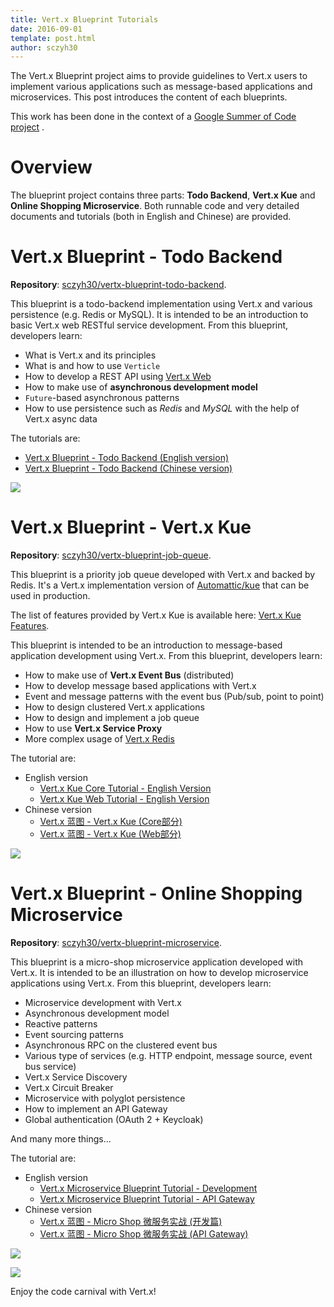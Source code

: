 ```yaml
---
title: Vert.x Blueprint Tutorials
date: 2016-09-01
template: post.html
author: sczyh30
---
```


The Vert.x Blueprint project aims to provide guidelines to Vert.x users to implement various applications such as message-based applications and microservices. This post introduces the content of each blueprints.

This work has been done in the context of a [Google Summer of Code project](https://developers.google.com/open-source/gsoc/) .

# Overview

The blueprint project contains three parts: **Todo Backend**, **Vert.x Kue** and **Online Shopping Microservice**. Both runnable code and very detailed documents and tutorials (both in English and Chinese) are provided.

# Vert.x Blueprint - Todo Backend

**Repository**: [sczyh30/vertx-blueprint-todo-backend](https://github.com/sczyh30/vertx-blueprint-todo-backend).

This blueprint is a todo-backend implementation using Vert.x and various persistence (e.g. Redis or MySQL). It is intended to be an introduction to basic Vert.x web RESTful service development. From this blueprint, developers  learn:

- What is Vert.x and its principles
- What is and how to use `Verticle`
- How to develop a REST API using [Vert.x Web](http://vertx.io/docs/vertx-web/java/)
- How to make use of **asynchronous development model**
- `Future`-based asynchronous patterns
- How to use persistence such as *Redis* and *MySQL* with the help of Vert.x async data

The tutorials are:

- [Vert.x Blueprint - Todo Backend (English version)](http://sczyh30.github.io/vertx-blueprint-todo-backend/)
- [Vert.x Blueprint - Todo Backend (Chinese version)](http://sczyh30.github.io/vertx-blueprint-todo-backend/cn/)

![](/assets/blog/blueprint-tutorials/vertx-todobackend-ui.png)

# Vert.x Blueprint - Vert.x Kue

**Repository**: [sczyh30/vertx-blueprint-job-queue](https://github.com/sczyh30/vertx-blueprint-job-queue).

This blueprint is a priority job queue developed with Vert.x and backed by Redis. It's a Vert.x implementation version of [Automattic/kue](https://github.com/Automattic/kue) that can be used in production.

The list of features provided by Vert.x Kue is available here: [Vert.x Kue Features](https://github.com/sczyh30/vertx-blueprint-job-queue/blob/master/docs/en/vertx-kue-features-en.md).

This blueprint is intended to be an introduction to message-based application development using Vert.x. From this blueprint, developers learn:

- How to make use of **Vert.x Event Bus** (distributed)
- How to develop message based applications with Vert.x
- Event and message patterns with the event bus (Pub/sub, point to point)
- How to design clustered Vert.x applications
- How to design and implement a job queue
- How to use **Vert.x Service Proxy**
- More complex usage of [Vert.x Redis](http://vertx.io/docs/vertx-redis-client/java/)

The tutorial are:

- English version
  - [Vert.x Kue Core Tutorial - English Version](http://sczyh30.github.io/vertx-blueprint-job-queue/kue-core/index.html)
  - [Vert.x Kue Web Tutorial - English Version](http://sczyh30.github.io/vertx-blueprint-job-queue/kue-http/index.html)
- Chinese version
  - [Vert.x 蓝图 - Vert.x Kue (Core部分)](http://sczyh30.github.io/vertx-blueprint-job-queue/cn/kue-core/index.html)
  - [Vert.x 蓝图 - Vert.x Kue (Web部分)](http://sczyh30.github.io/vertx-blueprint-job-queue/cn/kue-http/index.html)

![](https://raw.githubusercontent.com/sczyh30/vertx-blueprint-job-queue/master/docs/images/vertx_kue_ui_1.png)

# Vert.x Blueprint - Online Shopping Microservice

**Repository**: [sczyh30/vertx-blueprint-microservice](https://github.com/sczyh30/vertx-blueprint-microservice).

This blueprint is a micro-shop microservice application developed with Vert.x. It is intended to be an illustration on how to develop microservice applications using Vert.x. From this blueprint, developers learn:

- Microservice development with Vert.x
- Asynchronous development model
- Reactive patterns
- Event sourcing patterns
- Asynchronous RPC on the clustered event bus
- Various type of services (e.g. HTTP endpoint, message source, event bus service)
- Vert.x Service Discovery
- Vert.x Circuit Breaker
- Microservice with polyglot persistence
- How to implement an API Gateway
- Global authentication (OAuth 2 + Keycloak)

And many more things...

The tutorial are:

- English version
  - [Vert.x Microservice Blueprint Tutorial - Development](http://sczyh30.github.io/vertx-blueprint-microservice/index.html)
  - [Vert.x Microservice Blueprint Tutorial - API Gateway](http://sczyh30.github.io/vertx-blueprint-microservice/api-gateway.html)
- Chinese version
  - [Vert.x 蓝图 - Micro Shop 微服务实战 (开发篇)](http://sczyh30.github.io/vertx-blueprint-microservice/cn/index.html)
  - [Vert.x 蓝图 - Micro Shop 微服务实战 (API Gateway)](http://sczyh30.github.io/vertx-blueprint-microservice/cn/api-gateway.html)

![](https://raw.githubusercontent.com/sczyh30/vertx-blueprint-microservice/master/docs/images/shopping-spa-product-detail.png)

![](https://raw.githubusercontent.com/sczyh30/vertx-blueprint-microservice/master/docs/images/monitor-dashboard.png)


Enjoy the code carnival with Vert.x!
